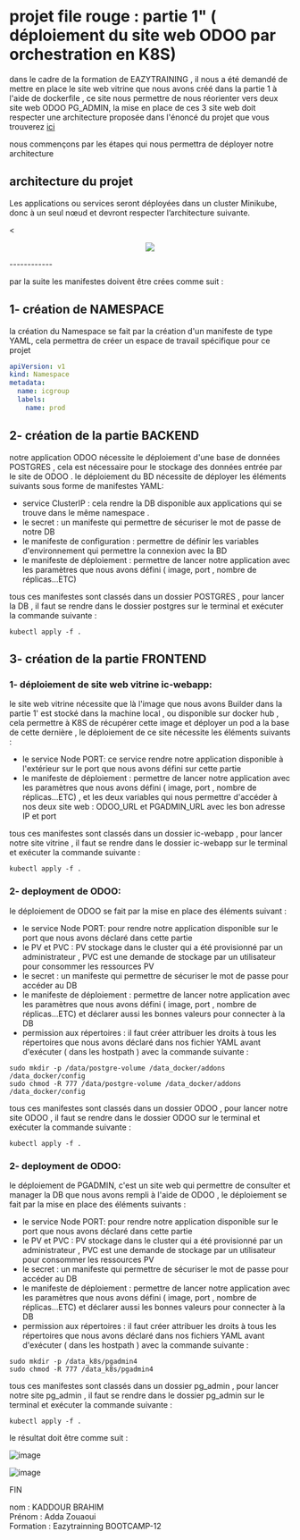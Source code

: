 
# projet file rouge : partie 1" ( déploiement du site web ODOO par orchestration en K8S)

dans le cadre de la formation de EAZYTRAINING , il nous a été demandé de mettre en place le site web vitrine que nous avons créé dans la partie 1 à l'aide de dockerfile , ce site nous permettre de nous réorienter vers deux site web ODOO PG_ADMIN, la mise en place de ces 3 site web doit respecter une architecture proposée dans l'énoncé du projet que vous trouverez [ici](https://github.com/sadofrazer/ic-webapp "ici")



nous commençons par les étapes qui nous permettra de déployer notre architecture 

## architecture du projet 

Les applications ou services seront déployées dans un cluster Minikube, donc à un seul nœud et devront respecter l’architecture suivante.

<<p align="center">
  <img src="https://github.com/sadofrazer/ic-webapp/blob/master/images/synoptique_Kubernetes.jpeg">
</p>
------------

par la suite les manifestes doivent être crées comme suit : 


## 1- création de NAMESPACE

la création du Namespace se fait par la création d'un manifeste de type YAML, cela permettra de créer un espace de travail spécifique pour ce projet 

```yaml
apiVersion: v1
kind: Namespace
metadata:
  name: icgroup
  labels:
    name: prod
```
## 2- création de la partie BACKEND

notre application ODOO nécessite le déploiement d'une base de données POSTGRES , cela est nécessaire pour le stockage des données entrée par le site de ODOO .
le déploiement du BD nécessite de déployer les éléments suivants sous forme de manifestes YAML: 
- service ClusterIP : cela rendre la DB disponible aux applications qui se trouve dans le même namespace .
- le secret : un manifeste qui permettre de sécuriser le mot de passe de notre DB
- le manifeste de configuration : permettre de définir les variables d'environnement qui permettre la connexion avec la BD
- le manifeste de déploiement : permettre de lancer notre application avec les paramètres que nous avons défini ( image, port , nombre de réplicas…ETC) 

tous ces manifestes sont classés dans un dossier POSTGRES , pour lancer la DB , il faut se rendre dans le dossier postgres sur le terminal et exécuter la commande suivante : 

```
kubectl apply -f .
```
## 3- création de la partie FRONTEND
### 1- déploiement de site web vitrine ic-webapp:

le site web vitrine nécessite que là l'image que nous avons Builder dans la partie 1' est stocké dans la machine local , ou disponible sur docker hub , cela permettre à K8S de récupérer cette image et déployer un pod a la base de cette dernière , le déploiement de ce site nécessite les éléments suivants : 
- le service Node PORT: ce service rendre notre application disponible à l'extérieur sur le port que nous avons défini sur cette partie
- le manifeste de déploiement : permettre de lancer notre application avec les paramètres que nous avons défini ( image, port , nombre de réplicas…ETC) , et les deux variables qui nous permettre d'accéder à nos deux site web : ODOO_URL et PGADMIN_URL avec les bon adresse IP et port
  
tous ces manifestes sont classés dans un dossier ic-webapp , pour lancer notre site vitrine , il faut se rendre dans le dossier ic-webapp sur le terminal et exécuter la commande suivante : 

```
kubectl apply -f .
```
   
### 2- deployment de ODOO:

le déploiement de ODOO se fait par la mise en place des éléments suivant :
- le service Node PORT: pour rendre notre application disponible sur le port que nous avons déclaré dans cette partie 
- le PV et PVC : PV stockage dans le cluster qui a été provisionné par un administrateur , PVC est une demande de stockage par un utilisateur pour consommer les ressources PV
- le secret : un manifeste qui permettre de sécuriser le mot de passe pour accéder au DB
- le manifeste de déploiement : permettre de lancer notre application avec les paramètres que nous avons défini ( image, port , nombre de réplicas…ETC) et déclarer aussi les bonnes valeurs pour connecter à la DB 
- permission aux répertoires : il faut créer attribuer les droits à tous les répertoires que nous avons déclaré dans nos fichier YAML avant d'exécuter ( dans les hostpath ) avec la commande suivante :
```
sudo mkdir -p /data/postgre-volume /data_docker/addons /data_docker/config
sudo chmod -R 777 /data/postgre-volume /data_docker/addons /data_docker/config
```
tous ces manifestes sont classés dans un dossier ODOO , pour lancer notre site ODOO , il faut se rendre dans le dossier ODOO sur le terminal et exécuter la commande suivante : 

```
kubectl apply -f .
```  

### 2- deployment de ODOO:

le déploiement de PGADMIN, c'est un site web qui permettre de consulter et manager la DB que nous avons rempli à l'aide de ODOO , le déploiement se fait par la mise en place des éléments suivants :

- le service Node PORT: pour rendre notre application disponible sur le port que nous avons déclaré dans cette partie 
- le PV et PVC : PV stockage dans le cluster qui a été provisionné par un administrateur , PVC est une demande de stockage par un utilisateur pour consommer les ressources PV
- le secret : un manifeste qui permettre de sécuriser le mot de passe pour accéder au DB
- le manifeste de déploiement : permettre de lancer notre application avec les paramètres que nous avons défini ( image, port , nombre de réplicas…ETC) et déclarer aussi les bonnes valeurs pour connecter à la DB 
- permission aux répertoires : il faut créer attribuer les droits à tous les répertoires que nous avons déclaré dans nos fichiers YAML avant d'exécuter ( dans les hostpath ) avec la commande suivante :
```
sudo mkdir -p /data_k8s/pgadmin4
sudo chmod -R 777 /data_k8s/pgadmin4
```
tous ces manifestes sont classés dans un dossier pg_admin , pour lancer notre site pg_admin , il faut se rendre dans le dossier pg_admin sur le terminal et exécuter la commande suivante : 
```
kubectl apply -f .
```  

le résultat doit être comme suit :


![image](https://github.com/adda213/projet-file-rouge-partie-2/assets/123883398/a9478483-3b29-47b5-bda8-b0322d5f3c15)


![image](https://github.com/adda213/projet-file-rouge-partie-2/assets/123883398/3dacefd6-76eb-423f-8e54-75b7e1c5f06e)

FIN  

nom : KADDOUR BRAHIM  
Prénom : Adda Zouaoui  
Formation : Eazytrainning BOOTCAMP-12  

